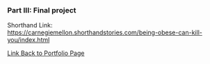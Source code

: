 ### Part III: Final project

Shorthand Link: <br/>
https://carnegiemellon.shorthandstories.com/being-obese-can-kill-you/index.html

[Link Back to Portfolio Page](https://shubham-prabhu.github.io/portfolio/)
